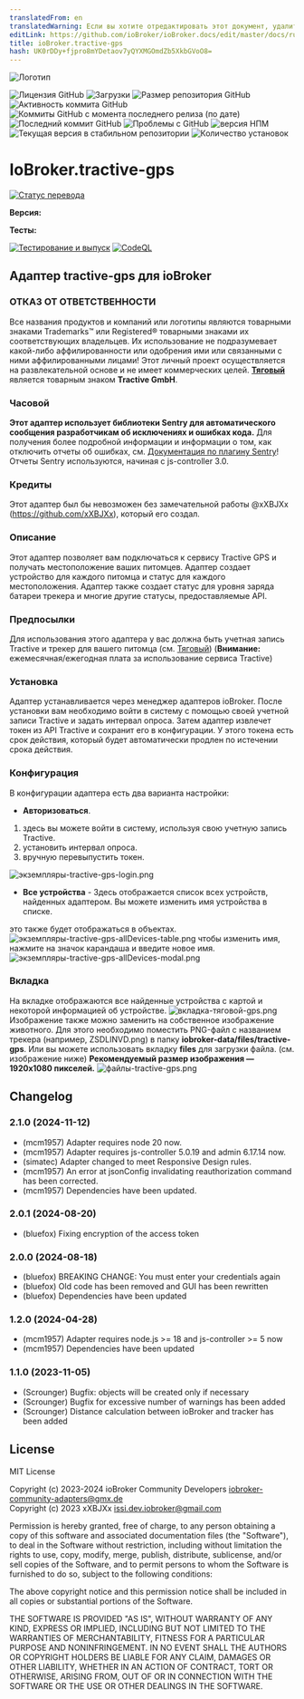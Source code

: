 ```yaml
---
translatedFrom: en
translatedWarning: Если вы хотите отредактировать этот документ, удалите поле «translationFrom», в противном случае этот документ будет снова автоматически переведен
editLink: https://github.com/ioBroker/ioBroker.docs/edit/master/docs/ru/adapterref/iobroker.tractive-gps/README.md
title: ioBroker.tractive-gps
hash: UK0rDDy+fjpro8mYDetaov7yQYXMGOmdZb5XkbGVoO8=
---
```

![Логотип](../../../en/adapterref/iobroker.tractive-gps/admin/tractive-gps.png)

![Лицензия GitHub](https://img.shields.io/github/license/iobroker-community-adapters/ioBroker.tractive-gps)
![Загрузки](https://img.shields.io/npm/dm/iobroker.tractive-gps.svg)
![Размер репозитория GitHub](https://img.shields.io/github/repo-size/iobroker-community-adapters/ioBroker.tractive-gps)
![Активность коммита GitHub](https://img.shields.io/github/commit-activity/m/iobroker-community-adapters/ioBroker.tractive-gps)
![Коммиты GitHub с момента последнего релиза (по дате)](https://img.shields.io/github/commits-since/iobroker-community-adapters/ioBroker.tractive-gps/latest)
![Последний коммит GitHub](https://img.shields.io/github/last-commit/iobroker-community-adapters/ioBroker.tractive-gps)
![Проблемы с GitHub](https://img.shields.io/github/issues/iobroker-community-adapters/ioBroker.tractive-gps)
![версия НПМ](http://img.shields.io/npm/v/iobroker.tractive-gps.svg)
![Текущая версия в стабильном репозитории](https://iobroker.live/badges/tractive-gps-stable.svg)
![Количество установок](https://iobroker.live/badges/tractive-gps-installed.svg)

# IoBroker.tractive-gps
[![Статус перевода](https://weblate.iobroker.net/widgets/adapters/-/tractive-gps/svg-badge.svg)](https://weblate.iobroker.net/engage/adapters/?utm_source=widget)</br>

**Версия:**

**Тесты:**

[![Тестирование и выпуск](https://github.com/iobroker-community-adapters/ioBroker.tractive-gps/actions/workflows/test-and-release.yml/badge.svg)](https://github.com/iobroker-community-adapters/ioBroker.tractive-gps/actions/workflows/test-and-release.yml) [![CodeQL](https://github.com/iobroker-community-adapters/ioBroker.tractive-gps/actions/workflows/codeql.yml/badge.svg)](https://github.com/iobroker-community-adapters/ioBroker.tractive-gps/actions/workflows/codeql.yml)

## Адаптер tractive-gps для ioBroker
### ОТКАЗ ОТ ОТВЕТСТВЕННОСТИ
Все названия продуктов и компаний или логотипы являются товарными знаками Trademarks™ или Registered® товарными знаками их соответствующих владельцев.
Их использование не подразумевает какой-либо аффилированности или одобрения ими или связанными с ними аффилированными лицами! Этот личный проект осуществляется на развлекательной основе и не имеет коммерческих целей.
**[Тяговый](https://tractive.com/de/)** является товарным знаком **Tractive GmbH**.

### Часовой
**Этот адаптер использует библиотеки Sentry для автоматического сообщения разработчикам об исключениях и ошибках кода.** Для получения более подробной информации и информации о том, как отключить отчеты об ошибках, см.
[Документация по плагину Sentry](https://github.com/ioBroker/plugin-sentry#plugin-sentry)! Отчеты Sentry используются, начиная с js-controller 3.0.

### Кредиты
Этот адаптер был бы невозможен без замечательной работы @xXBJXx (https://github.com/xXBJXx), который его создал.

### Описание
Этот адаптер позволяет вам подключаться к сервису Tractive GPS и получать местоположение ваших питомцев.
Адаптер создает устройство для каждого питомца и статус для каждого местоположения.
Адаптер также создает статус для уровня заряда батареи трекера и многие другие статусы, предоставляемые API.

### Предпосылки
Для использования этого адаптера у вас должна быть учетная запись Tractive и трекер для вашего питомца (см. [Тяговый](https://tractive.com/de/)) (**Внимание:** ежемесячная/ежегодная плата за использование сервиса Tractive)

### Установка
Адаптер устанавливается через менеджер адаптеров ioBroker.
После установки вам необходимо войти в систему с помощью своей учетной записи Tractive и задать интервал опроса.
Затем адаптер извлечет токен из API Tractive и сохранит его в конфигурации.
У этого токена есть срок действия, который будет автоматически продлен по истечении срока действия.

### Конфигурация
В конфигурации адаптера есть два варианта настройки:

* **Авторизоваться**.
1. здесь вы можете войти в систему, используя свою учетную запись Tractive.
2. установить интервал опроса.
3. вручную перевыпустить токен.

  ![экземпляры-tractive-gps-login.png](../../../en/adapterref/iobroker.tractive-gps/admin%2Fimages%2Finstances-tractive-gps-login.png)

* **Все устройства** - Здесь отображается список всех устройств, найденных адаптером. Вы можете изменить имя устройства в списке.

это также будет отображаться в объектах.
![экземпляры-tractive-gps-allDevices-table.png](../../../en/adapterref/iobroker.tractive-gps/admin%2Fimages%2Finstances-tractive-gps-allDevices-table.png) чтобы изменить имя, нажмите на значок карандаша и введите новое имя.
![экземпляры-tractive-gps-allDevices-modal.png](../../../en/adapterref/iobroker.tractive-gps/admin%2Fimages%2Finstances-tractive-gps-allDevices-modal.png)

### Вкладка
На вкладке отображаются все найденные устройства с картой и некоторой информацией об устройстве.
![вкладка-тяговой-gps.png](../../../en/adapterref/iobroker.tractive-gps/admin%2Fimages%2Ftab-tractive-gps.png) Изображение также можно заменить на собственное изображение животного.
Для этого необходимо поместить PNG-файл с названием трекера (например, ZSDLINVD.png) в папку **iobroker-data/files/tractive-gps**.
Или вы можете использовать вкладку **files** для загрузки файла. (см. изображение ниже) **Рекомендуемый размер изображения — 1920x1080 пикселей.** ![файлы-tractive-gps.png](../../../en/adapterref/iobroker.tractive-gps/admin%2Fimages%2Ffiles-tractive-gps.png)

## Changelog
<!--
    Placeholder for the next version (at the beginning of the line):
    ### **WORK IN PROGRESS**
-->
### 2.1.0 (2024-11-12)
* (mcm1957) Adapter requires node 20 now.
* (mcm1957) Adapter requires js-controller 5.0.19 and admin 6.17.14 now.
* (simatec) Adapter changed to meet Responsive Design rules.
* (mcm1957) An error at jsonConfig invalidating reauthorization command has been corrected.
* (mcm1957) Dependencies have been updated.

### 2.0.1 (2024-08-20)
* (bluefox) Fixing encryption of the access token

### 2.0.0 (2024-08-18)
* (bluefox) BREAKING CHANGE: You must enter your credentials again
* (bluefox) Old code has been removed and GUI has been rewritten
* (bluefox) Dependencies have been updated

### 1.2.0 (2024-04-28)
* (mcm1957) Adapter requires node.js >= 18 and js-controller >= 5 now
* (mcm1957) Dependencies have been updated

### 1.1.0 (2023-11-05)
* (Scrounger) Bugfix: objects will be created only if necessary
* (Scrounger) Bugfix for excessive number of warnings has been added
* (Scrounger) Distance calculation between ioBroker and tracker has been added

## License
MIT License

Copyright (c) 2023-2024 ioBroker Community Developers <iobroker-community-adapters@gmx.de>  
Copyright (c) 2023 xXBJXx <issi.dev.iobroker@gmail.com>

Permission is hereby granted, free of charge, to any person obtaining a copy
of this software and associated documentation files (the "Software"), to deal
in the Software without restriction, including without limitation the rights
to use, copy, modify, merge, publish, distribute, sublicense, and/or sell
copies of the Software, and to permit persons to whom the Software is
furnished to do so, subject to the following conditions:

The above copyright notice and this permission notice shall be included in all
copies or substantial portions of the Software.

THE SOFTWARE IS PROVIDED "AS IS", WITHOUT WARRANTY OF ANY KIND, EXPRESS OR
IMPLIED, INCLUDING BUT NOT LIMITED TO THE WARRANTIES OF MERCHANTABILITY,
FITNESS FOR A PARTICULAR PURPOSE AND NONINFRINGEMENT. IN NO EVENT SHALL THE
AUTHORS OR COPYRIGHT HOLDERS BE LIABLE FOR ANY CLAIM, DAMAGES OR OTHER
LIABILITY, WHETHER IN AN ACTION OF CONTRACT, TORT OR OTHERWISE, ARISING FROM,
OUT OF OR IN CONNECTION WITH THE SOFTWARE OR THE USE OR OTHER DEALINGS IN THE
SOFTWARE.